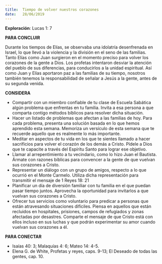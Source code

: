 ```yaml
---
title:  Tiempo de volver nuestros corazones
date:   28/06/2019
---
```


**Exploración**: Lucas 1: 7 

**PARA CONCLUIR**

Durante los tiempos de Elías, se observaba una idolatría desenfrenada en Israel, lo que llevó a la violencia y la división en el seno de las familias. Tanto Elías como Juan surgieron en el momento preciso para volver los corazones de la gente a Dios. Los profetas intentaron desviar la atención del pueblo de sus diferencias, para conducirlos a la unidad espiritual. Así como Juan y Elías aportaron paz a las familias de su tiempo, nosotros también tenemos la responsabilidad de señalar a Jesús a la gente, antes de su segunda venida. 

**CONSIDERA** 

- Compartir con un miembro confiable de tu clase de Escuela Sabática algún problema que enfrentas en tu familia. Invita a esa persona a que comparta contigo métodos bíblicos para resolver dicha situación.
- Hacer un listado de problemas que afectan a las familias de hoy. Para cada problema, presenta una solución basada en lo que hemos aprendido esta semana. Memoriza un versículo de esta semana que te recuerde aquello que es realmente lo más importante.
- Meditar en aspectos de tu vida en los que te sientes llamado a hacer sacrificios para volver el corazón de los demás a Cristo. Pídele a Dios que te capacite a través del Espíritu Santo para lograr ese objetivo.
- Llamar al arrepentimiento a tu vecindario, como lo hizo Juan el Bautista. Ármate con razones bíblicas para convencer a la gente de que vuelvan sus corazones a Cristo.
- Representar un diálogo con un grupo de amigos, respecto a lo que ocurrió en el Monte Carmelo. Utiliza dicha representación para transmitir el mensaje de 1 Reyes 18: 21
- Planificar un día de diversión familiar con tu familia en el que puedan pasar tiempo juntos. Aprovecha la oportunidad para invitarlos a que vuelvan sus corazones a Cristo.
- Ofrecer tus servicios como voluntario para predicar a personas que están atravesando situaciones difíciles. Piensa en aquellos que están recluidos en hospitales, prisiones, campos de refugiados y zonas afectadas por desastres. Comparte el mensaje de que Cristo está con ellos incluso en sus luchas y que podrán experimentar su amor cuando vuelvan sus corazones a él.

**PARA CONECTAR** 

- Isaías 40: 3; Malaquías 4: 6; Mateo 14: 4-5. 
- Elena G. de White, Profetas y reyes, caps. 9-13; El Deseado de todas las gentes, cap. 10.